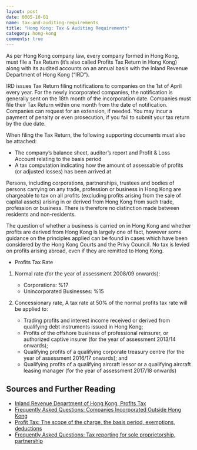 ```yaml
---
layout: post
date: 0005-10-01
name: tax-and-auditing-requirements
title: "Hong Kong: Tax & Auditing Requirements"
category: hong-kong
comments: true
---
```


As per Hong Kong company law, every company formed in Hong Kong, must file a Tax Return (it’s also called Profits Tax Return in Hong Kong) along with its audited accounts on an annual basis with the Inland Revenue Department of Hong Kong (“IRD”).

IRD issues Tax Return filing notifications to companies on the 1st of April every year. For the newly incorporated companies, the notification is generally sent on the 18th month of the incorporation date. Companies must file their Tax Return within one month from the date of notification. Companies can request for an extension, if needed. You may incur a payment of penalty or even prosecution, if you fail to submit your tax return by the due date.

When filing the Tax Return, the following supporting documents must also be attached:

  - The company’s balance sheet, auditor’s report and Profit & Loss Account relating to the basis period
  - A tax computation indicating how the amount of assessable of profits (or adjusted losses) has been arrived at

Persons, including corporations, partnerships, trustees and bodies of persons carrying on any trade, profession or business in Hong Kong are chargeable to tax on all profits (excluding profits arising from the sale of capital assets) arising in or derived from Hong Kong from such trade, profession or business. There is therefore no distinction made between residents and non-residents.

The question of whether a business is carried on in Hong Kong and whether profits are derived from Hong Kong is largely one of fact, however some guidance on the principles applied can be found in cases which have been considered by the Hong Kong Courts and the Privy Council. No tax is levied on profits arising abroad, even if they are remitted to Hong Kong.

- Profits Tax Rate 

1. Normal rate (for the year of assessment 2008/09 onwards):
		
   - Corporations: %17
   - Unincorporated Businesses: %15
   
2. Concessionary rate, A tax rate at 50% of the normal profits tax rate will be applied to:

   - Trading profits and interest income received or derived from qualifying debt instruments issued in Hong Kong;
   - Profits of the offshore business of professional reinsurer, or authorized captive insurer (for the year of assessment 2013/14 onwards);
   - Qualifying profits of a qualifying corporate treasury centre (for the year of assessment 2016/17 onwards); and
   - Qualifying profits of a qualifying aircraft lessor or a qualifying aircraft leasing manager (for the year of assessment 2017/18 onwards)


Sources and Further Reading
------ 
- [Inland Revenue Department of Hong Kong, Profits Tax](http://www.ird.gov.hk/eng/tax/bus_pft.htm#a01)
- [Frequently Asked Questions: Companies Incorporated Outside Hong Kong](http://www.ird.gov.hk/eng/pdf/faqciohk.pdf)
- [Profit Tax: The scope of the charge, the basis period, exemptions, deductions](http://www.ird.gov.hk/eng/tax/bus_pft.htm)
- [Frequently Asked Questions: Tax reporting for sole proprietorship, partnership](http://www.ird.gov.hk/eng/tax/ind_sp.htm#a04)

